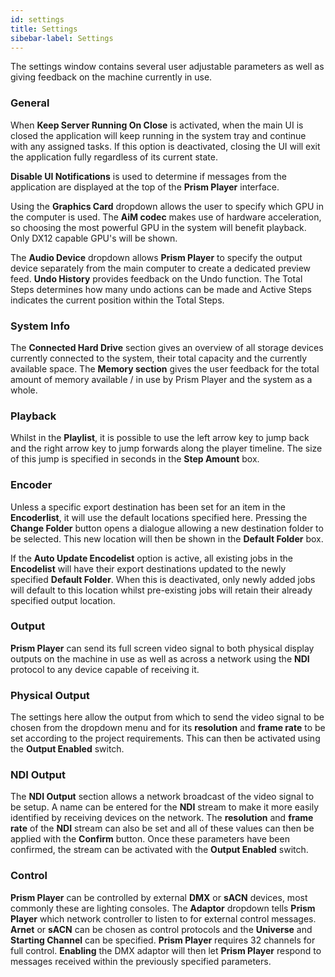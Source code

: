 ```yaml
---
id: settings
title: Settings
sibebar-label: Settings
---
```


The settings window contains several user adjustable parameters as well as giving feedback on the machine currently in use.

<!-- <br/> -->

### General 

When **Keep Server Running On Close** is activated, when the main UI is closed the application will keep running in the system tray and continue with any assigned tasks. If this option is deactivated, closing the UI will exit the application fully regardless of its current state. 

**Disable UI Notifications** is used to determine if messages from the application are displayed at the top of the **Prism Player** interface. 

Using the **Graphics Card** dropdown allows the user to specify which GPU in the computer is used. The **AiM codec** makes use of hardware acceleration, so choosing the most powerful GPU in the system will benefit playback. Only DX12 capable GPU's will be shown. 

The **Audio Device** dropdown allows **Prism Player** to specify the output device separately from the main computer to create a dedicated preview feed. 
**Undo History** provides feedback on the Undo function. The Total Steps determines how many undo actions can be made and Active Steps indicates the current position within the Total Steps. 

<!-- <br/> -->

### System Info 

The **Connected Hard Drive** section gives an overview of all storage devices currently connected to the system, their total capacity and the currently available space. 
The **Memory section** gives the user feedback for the total amount of memory available / in use by Prism Player and the system as a whole. 

<!-- <br/> -->

### Playback 

Whilst in the **Playlist**, it is possible to use the left arrow key to jump back and the right arrow key to jump forwards along the player timeline. The size of this jump is specified in seconds in the **Step Amount** box. 

<!-- <br/> -->

### Encoder

Unless a specific export destination has been set for an item in the **Encoderlist**, it will use the default locations specified here. Pressing the **Change Folder** button opens a dialogue allowing a new destination folder to be selected. This new location will then be shown in the **Default Folder** box.  

If the **Auto Update Encodelist** option is active, all existing jobs in the **Encodelist** will have their export destinations updated to the newly specified **Default Folder**. When this is deactivated, only newly added jobs will default to this location whilst pre-existing jobs will retain their already specified output location. 

<!-- <br/> -->

### Output 

**Prism Player** can send its full screen video signal to both physical display outputs on the machine in use as well as across a network using the **NDI** protocol to any device capable of receiving it. 

<!-- <br/> -->

### Physical Output 

The settings here allow the output from which to send the video signal to be chosen from the dropdown menu and for its **resolution** and **frame rate** to be set according to the project requirements. This can then be activated using the **Output Enabled** switch. 

<!-- <br/> -->

### NDI Output 

The **NDI Output** section allows a network broadcast of the video signal to be setup. A name can be entered for the **NDI** stream to make it more easily identified by receiving devices on the network. The **resolution** and **frame rate** of the **NDI** stream can also be set and all of these values can then be applied with the **Confirm** button. Once these parameters have been confirmed, the stream can be activated with the **Output Enabled** switch. 

<!-- <br/> -->

### Control

**Prism Player** can be controlled by external **DMX** or **sACN** devices, most commonly these are lighting consoles. The **Adaptor** dropdown tells **Prism Player** which network controller to listen to for external control messages. **Arnet** or **sACN** can be chosen as control protocols and the **Universe** and **Starting Channel** can be specified. **Prism Player** requires 32 channels for full control. **Enabling** the DMX adaptor will then let **Prism Player** respond to messages received within the previously specified parameters.